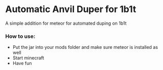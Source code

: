 # Automatic Anvil Duper for 1b1t

A simple addition for meteor for automated duping on 1b1t

### How to use:
- Put the jar into your mods folder and make sure meteor is installed as well
- Start minecraft
- Have fun
